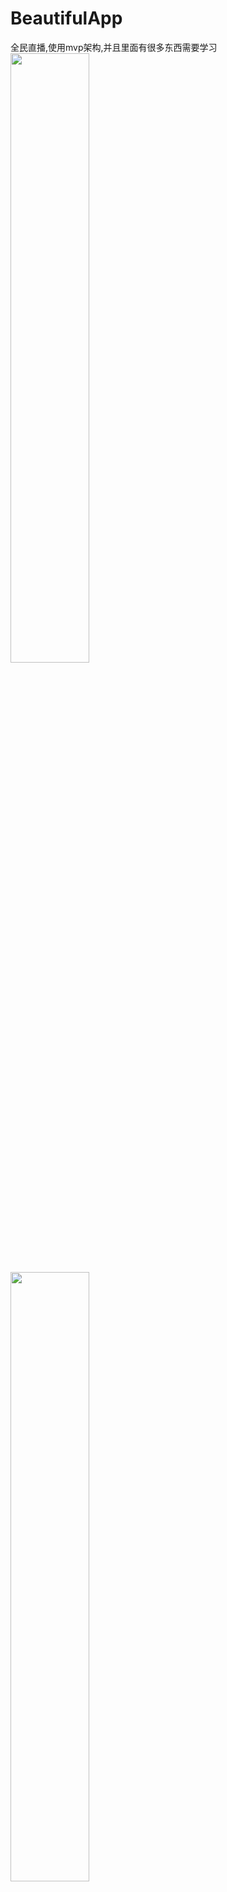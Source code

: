# BeautifulApp
全民直播,使用mvp架构,并且里面有很多东西需要学习
<a href="art/00.png"><img src="img/Screenshot_2018_0724_102155.jpg" width="50%"/></a> <a href="art/01.png"><img src="img/Screenshot_2018_0724_102155.jpg" width="50%"/></a>
<a href="art/00.png"><img src="img/Screenshot_2018_0724_102217.jpg" width="50%"/></a> <a href="art/01.png"><img src="img/Screenshot_2018_0724_102240.jpg" width="50%"/></a>
<a href="art/00.png"><img src="img/Screenshot_2018_0724_102300.jpg" width="50%"/></a> <a href="art/01.png"><img src="img/Screenshot_2018_0726_180020.jpg" width="50%"/></a>
<a href="art/00.png"><img src="img/Screenshot_2018_0726_180037.jpg" width="50%"/></a> <a href="art/01.png"><img src="img/Screenshot_2018_0726_180101.jpg" width="50%"/></a>
<a href="art/00.png"><img src="img/Screenshot_2018_0726_180116.jpg" width="50%"/></a> <a href="art/01.png"><img src="img/Screenshot_2018_0726_180355.jpg" width="50%"/></a>




![Image text](https://github.com/niezhiyang/BeautifulApp/blob/master/img/Screenshot_2018_0726_180410.jpg width="50%")
## 用到的开源项目(并不是说我每个都用到了,只是我们可以拿来参考)
 //retrofit
    implementation 'com.squareup.retrofit2:retrofit:2.3.0'
    implementation 'com.squareup.retrofit2:converter-gson:2.3.0'
    implementation 'com.squareup.retrofit2:adapter-rxjava2:2.3.0'

    //okhttp
    implementation 'com.squareup.okhttp3:okhttp:3.9.1'
    implementation 'com.squareup.okhttp3:logging-interceptor:3.9.1'

    //rxjava
    implementation 'io.reactivex.rxjava2:rxandroid:2.0.1'
    implementation 'io.reactivex.rxjava2:rxjava:2.1.7'
    implementation 'com.squareup.retrofit2:adapter-rxjava2:2.3.0'

    //stetho调试
    implementation 'com.facebook.stetho:stetho:1.5.0'
    implementation 'com.facebook.stetho:stetho-okhttp3:1.5.0'

    // adapter
    implementation 'com.github.CymChad:BaseRecyclerViewAdapterHelper:2.9.30'

    //glide
    implementation 'com.github.bumptech.glide:glide:4.7.1'
    annotationProcessor 'com.github.bumptech.glide:compiler:4.7.1'
    implementation "com.github.bumptech.glide:okhttp3-integration:4.7.1"

    //圆形图片
    implementation 'de.hdodenhof:circleimageview:2.2.0'

    // 解析html
    implementation 'org.jsoup:jsoup:1.11.2'

    //播放视频
    implementation 'cn.jzvd:jiaozivideoplayer:6.2.3'

    // eventbus
    implementation 'org.greenrobot:eventbus:3.1.1'

    //打造好看的logger
    implementation 'com.orhanobut:logger:2.1.1'

    //各种工具类
    implementation 'com.blankj:utilcode:1.9.12'

    //butterknife
    implementation 'com.jakewharton:butterknife:8.8.1'
    annotationProcessor 'com.jakewharton:butterknife-compiler:8.8.1'

    //检测内存泄漏
    debugImplementation 'com.squareup.leakcanary:leakcanary-android:1.5.4'
    releaseImplementation 'com.squareup.leakcanary:leakcanary-android-no-op:1.5.4'

    // Logger
    implementation 'com.orhanobut:logger:2.1.1'

    //多主题
    implementation 'com.bilibili:magicasakura:0.1.9-beta3@aar'

    //tab
    implementation 'com.flyco.tablayout:FlycoTabLayout_Lib:2.1.2@aar'

    // banner
    implementation 'com.youth.banner:banner:1.4.10'

    //直播
    implementation project(':dkplayer-java')
    implementation 'com.github.dueeeke.dkplayer:dkplayer-armv7a:2.5.2'
    //数据库
    implementation 'org.greenrobot:greendao:3.2.2'

    //

    //EventBus
    implementation 'org.greenrobot:eventbus:3.1.1'

    //

    // 下拉刷新
    implementation 'com.scwang.smartrefresh:SmartRefreshLayout:1.0.5.1'


    implementation 'com.github.chrisbanes:PhotoView:2.0.0'
